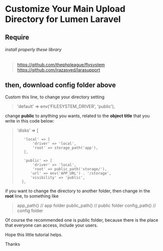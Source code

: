 # Customize Your Main Upload Directory for Lumen Laravel

## Require
###### install properly these library

> https://github.com/thephpleague/flysystem
> https://github.com/irazasyed/larasupport

## then, download config folder above

Custom this line, to change your directory setting

> 'default' => env('FILESYSTEM_DRIVER', 'public'),

change **public** to anything you wants, related to the **object title** that you write in this code below:

> 'disks' => [
>
>        'local' => [
>            'driver' => 'local',
>            'root' => storage_path('app'),
>        ],
>
>        'public' => [
>            'driver' => 'local',
>            'root' => public_path('storage/'),
>           'url' => env('APP_URL') . '/storage',
>           'visibility' => 'public',
>       ],

if you want to change the directory to another folder, then change in the **root** line, to something like

> app_path() // app folder
> public_path() // public folder
> config_path() // config folder

Of course the recommended one is public folder, because there is the place that everyone can access, include your users.

Hope this little tutorial helps.

Thanks

